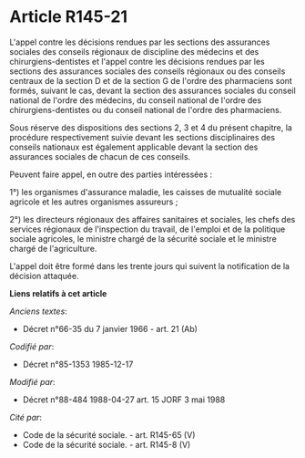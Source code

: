 # Article R145-21

L'appel contre les décisions rendues par les sections des assurances sociales des conseils régionaux de discipline des
médecins et des chirurgiens-dentistes et l'appel contre les décisions rendues par les sections des assurances sociales des
conseils régionaux ou des conseils centraux de la section D et de la section G de l'ordre des pharmaciens sont formés,
suivant le cas, devant la section des assurances sociales du conseil national de l'ordre des médecins, du conseil national de
l'ordre des chirurgiens-dentistes ou du conseil national de l'ordre des pharmaciens.

Sous réserve des dispositions des sections 2, 3 et 4 du présent chapitre, la procédure respectivement suivie devant les
sections disciplinaires des conseils nationaux est également applicable devant la section des assurances sociales de chacun
de ces conseils.

Peuvent faire appel, en outre des parties intéressées :

1°) les organismes d'assurance maladie, les caisses de mutualité sociale agricole et les autres organismes assureurs ;

2°) les directeurs régionaux des affaires sanitaires et sociales, les chefs des services régionaux de l'inspection du
travail, de l'emploi et de la politique sociale agricoles, le ministre chargé de la sécurité sociale et le ministre chargé de
l'agriculture.

L'appel doit être formé dans les trente jours qui suivent la notification de la décision attaquée.

**Liens relatifs à cet article**

_Anciens textes_:

  - Décret n°66-35 du 7 janvier 1966 - art. 21 (Ab)

_Codifié par_:

  - Décret n°85-1353 1985-12-17

_Modifié par_:

  - Décret n°88-484 1988-04-27 art. 15 JORF 3 mai 1988

_Cité par_:

  - Code de la sécurité sociale. - art. R145-65 (V)
  - Code de la sécurité sociale. - art. R145-8 (V)
